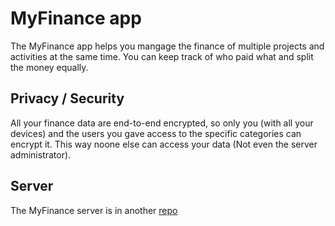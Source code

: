 # MyFinance app
The MyFinance app helps you mangage the finance of multiple projects and activities at the same time. You can keep track of who paid what and split the money equally.

## Privacy / Security
All your finance data are end-to-end encrypted, so only you (with all your devices) and the users you gave access to the specific categories can encrypt it. This way noone else can access your data (Not even the server administrator).

## Server
The MyFinance server is in another [repo](https://github.com/fingeg/MyFinanceServer)
